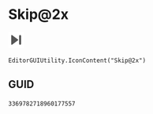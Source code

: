 # Skip@2x
![](/img/Skip@2x.png)

``` CSharp
EditorGUIUtility.IconContent("Skip@2x")
```
## GUID
```
3369782718960177557
```
